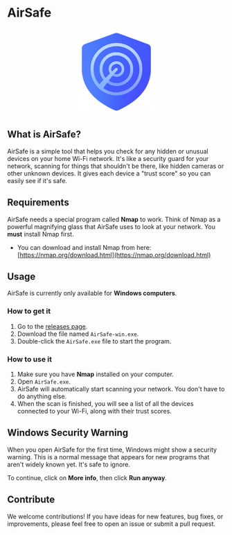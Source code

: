 # AirSafe

<p align="center">
  <img src="https://raw.githubusercontent.com/YourHacktivist/AirSafe/main/public/logo.png" alt="AirSafe Logo" width="200"/>
</p>

## What is AirSafe?

AirSafe is a simple tool that helps you check for any hidden or unusual devices on your home Wi-Fi network. It's like a security guard for your network, scanning for things that shouldn't be there, like hidden cameras or other unknown devices. It gives each device a "trust score" so you can easily see if it's safe.

## Requirements

AirSafe needs a special program called **Nmap** to work. Think of Nmap as a powerful magnifying glass that AirSafe uses to look at your network. You **must** install Nmap first.

-   You can download and install Nmap from here: [https://nmap.org/download.html](https://nmap.org/download.html)

## Usage

AirSafe is currently only available for **Windows computers**.

### How to get it

1.  Go to the [releases page](https://github.com/YourHacktivist/AirSafe/releases/tag/v1.0.0).
2.  Download the file named `AirSafe-win.exe`.
3.  Double-click the `AirSafe.exe` file to start the program.

### How to use it

1.  Make sure you have **Nmap** installed on your computer.
2.  Open `AirSafe.exe`.
3.  AirSafe will automatically start scanning your network. You don't have to do anything else.
4.  When the scan is finished, you will see a list of all the devices connected to your Wi-Fi, along with their trust scores.

## Windows Security Warning

When you open AirSafe for the first time, Windows might show a security warning. This is a normal message that appears for new programs that aren't widely known yet. It's safe to ignore.

To continue, click on **More info**, then click **Run anyway**.

## Contribute

We welcome contributions! If you have ideas for new features, bug fixes, or improvements, please feel free to open an issue or submit a pull request.
